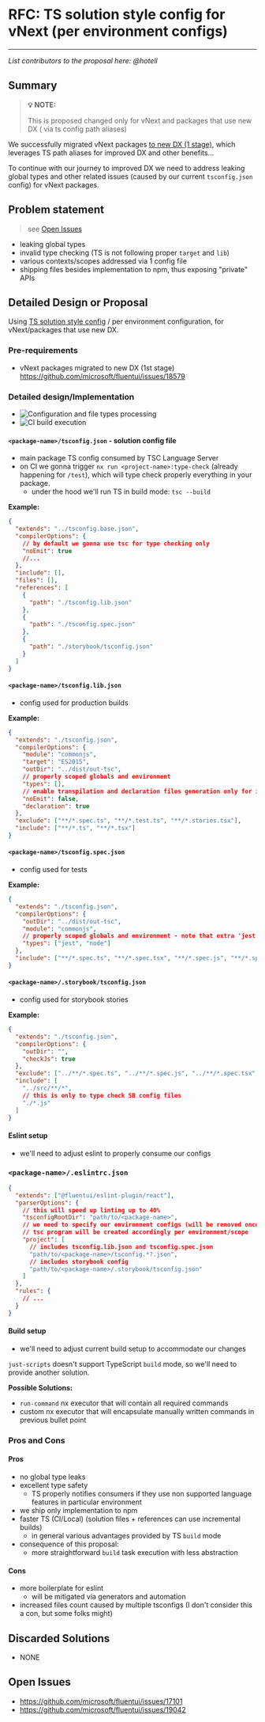 # RFC: TS solution style config for vNext (per environment configs)

---

_List contributors to the proposal here: @hotell_

## Summary

> **💡 NOTE:**
>
> This is proposed changed only for vNext and packages that use new DX ( via ts config path aliases)

We successfully migrated vNext packages [to new DX (1 stage)](https://github.com/microsoft/fluentui/issues/18579), which leverages TS path aliases for improved DX and other benefits...

To continue with our journey to improved DX we need to address leaking global types and other related issues (caused by our current `tsconfig.json` config) for vNext packages.

## Problem statement

> see [Open Issues](#open_issues)

- leaking global types
- invalid type checking (TS is not following proper `target` and `lib`)
- various contexts/scopes addressed via 1 config file
- shipping files besides implementation to npm, thus exposing "private" APIs

## Detailed Design or Proposal

Using [TS solution style config](https://devblogs.microsoft.com/typescript/announcing-typescript-3-9/#solution-style-tsconfig) / per environment configuration, for vNext/packages that use new DX.

### Pre-requirements

- vNext packages migrated to new DX (1st stage) https://github.com/microsoft/fluentui/issues/18579

### Detailed design/Implementation

- ![Configuration and file types processing](https://user-images.githubusercontent.com/1223799/126519445-8c215488-e568-4f88-b37d-b99b4d80f418.png)
- ![CI build execution](https://user-images.githubusercontent.com/1223799/126519538-c0794d3b-1199-4e49-8ca8-36deeb09be57.png)

#### `<package-name>/tsconfig.json` - solution config file

- main package TS config consumed by TSC Language Server
- on CI we gonna trigger `nx run <project-name>:type-check` (already happening for `/test`), which will type check properly everything in your package.
  - under the hood we'll run TS in build mode: `tsc --build`

**Example:**

```json
{
  "extends": "../tsconfig.base.json",
  "compilerOptions": {
    // by default we gonna use tsc for type checking only
    "noEmit": true
    //...
  },
  "include": [],
  "files": [],
  "references": [
    {
      "path": "./tsconfig.lib.json"
    },
    {
      "path": "./tsconfig.spec.json"
    },
    {
      "path": "./storybook/tsconfig.json"
    }
  ]
}
```

#### `<package-name>/tsconfig.lib.json`

- config used for production builds

**Example:**

```json
{
  "extends": "./tsconfig.json",
  "compilerOptions": {
    "module": "commonjs",
    "target": "ES2015",
    "outDir": "../dist/out-tsc",
    // properly scoped globals and environment
    "types": [],
    // enable transpilation and declaration files generation only for implementation files
    "noEmit": false,
    "declaration": true
  },
  "exclude": ["**/*.spec.ts", "**/*.test.ts", "**/*.stories.tsx"],
  "include": ["**/*.ts", "**/*.tsx"]
}
```

#### `<package-name>/tsconfig.spec.json`

- config used for tests

**Example:**

```json
{
  "extends": "./tsconfig.json",
  "compilerOptions": {
    "outDir": "../dist/out-tsc",
    "module": "commonjs",
    // properly scoped globals and environment - note that extra 'jest'
    "types": ["jest", "node"]
  },
  "include": ["**/*.spec.ts", "**/*.spec.tsx", "**/*.spec.js", "**/*.spec.jsx", "**/*.d.ts"]
}
```

#### `<package-name>/.storybook/tsconfig.json`

- config used for storybook stories

**Example:**

```json
{
  "extends": "./tsconfig.json",
  "compilerOptions": {
    "outDir": "",
    "checkJs": true
  },
  "exclude": ["../**/*.spec.ts", "../**/*.spec.js", "../**/*.spec.tsx", "../**/*.spec.jsx"],
  "include": [
    "../src/**/*",
    // this is only to type check SB config files
    "./*.js"
  ]
}
```

#### Eslint setup

- we'll need to adjust eslint to properly consume our configs

### `<package-name>/.eslintrc.json`

```json
{
  "extends": ["@fluentui/eslint-plugin/react"],
  "parserOptions": {
    // this will speed up linting up to 40%
    "tsconfigRootDir": "path/to/<package-name>",
    // we need to specify our environment configs (will be removed once typescript-eslint properly supports project references)
    // tsc program will be created accordingly per environment/scope
    "project": [
      // includes tsconfig.lib.json and tsconfig.spec.json
      "path/to/<package-name>/tsconfig.*?.json",
      // includes storybook config
      "path/to/<package-name>/.storybook/tsconfig.json"
    ]
  },
  "rules": {
    // ...
  }
}
```

#### Build setup

- we'll need to adjust current build setup to accommodate our changes

`just-scripts` doesn't support TypeScript `build` mode, so we'll need to provide another solution.

**Possible Solutions:**

- `run-command` nx executor that will contain all required commands
- custom nx executor that will encapsulate manually written commands in previous bullet point

### Pros and Cons

#### Pros

- no global type leaks
- excellent type safety
  - TS properly notifies consumers if they use non supported language features in particular environment
- we ship only implementation to npm
- faster TS (CI/Local) (solution files + references can use incremental builds)
  - in general various advantages provided by TS `build` mode
- consequence of this proposal:
  - more straightforward `build` task execution with less abstraction

<!-- Enumerate the pros and cons of the proposal. Make sure to think about and be clear on the cons or drawbacks of this propsoal. If there are multiple proposals include this for each. -->

#### Cons

- more boilerplate for eslint
  - will be mitigated via generators and automation
- increased files count caused by multiple tsconfigs (I don't consider this a con, but some folks might)

## Discarded Solutions

<!-- As you enumerate possible solutions, try to keep track of the discarded ones. This should include why we discarded the solution. -->

- NONE

## Open Issues

- https://github.com/microsoft/fluentui/issues/17101
- https://github.com/microsoft/fluentui/issues/19042
